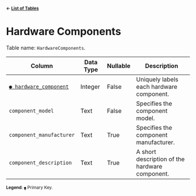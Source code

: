 <sup>**← [List of Tables](../README.md/#schema)**</sup>

# Hardware Components

Table name: `HardwareComponents`.

| Column                                                   | Data Type | Nullable | Description                                    |
| -------------------------------------------------------- | --------- | -------- | ---------------------------------------------- |
| [`● hardware_component`](hardware_components.md)         | Integer   | False    | Uniquely labels each hardware component.       |
| `component_model`                                        | Text      | False    | Specifies the component model.                 |
| `component_manufacturer`                                 | Text      | True     | Specifies the component manufacturer.          |
| `component_description`                                  | Text      | True     | A short description of the hardware component. |

<sup>**Legend**: [`●`](hardware_components.md) Primary Key.</sup>
